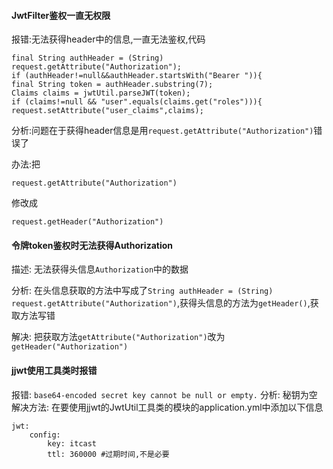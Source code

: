 #### JwtFilter鉴权一直无权限
报错:无法获得header中的信息,一直无法鉴权,代码
```
final String authHeader = (String) request.getAttribute("Authorization");
if (authHeader!=null&&authHeader.startsWith("Bearer ")){
final String token = authHeader.substring(7);
Claims claims = jwtUtil.parseJWT(token);
if (claims!=null && "user".equals(claims.get("roles"))){
request.setAttribute("user_claims",claims);
```

分析:问题在于获得header信息是用`request.getAttribute("Authorization")`错误了

办法:把
```
request.getAttribute("Authorization")
```
修改成
```
request.getHeader("Authorization")
```
#### 令牌token鉴权时无法获得Authorization
描述: 无法获得头信息`Authorization`中的数据

分析: 在头信息获取的方法中写成了`String authHeader = (String) request.getAttribute("Authorization")`,获得头信息的方法为`getHeader()`,获取方法写错

解决: 把获取方法`getAttribute("Authorization")`改为`getHeader("Authorization")`
#### jjwt使用工具类时报错
报错: `base64-encoded secret key cannot be null or empty.`
分析: 秘钥为空
解决方法: 在要使用jjwt的JwtUtil工具类的模块的application.yml中添加以下信息
```
jwt:
    config:
        key: itcast
        ttl: 360000 #过期时间,不是必要
```

